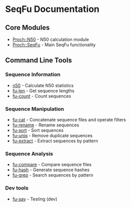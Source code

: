 # SeqFu Documentation

## Core Modules
- [Proch::N50](N50.pm.md) - N50 calculation module
- [Proch::SeqFu](Seqfu.pm.md) - Main SeqFu functionality

## Command Line Tools

### Sequence Information
- [n50](n50.md) - Calculate N50 statistics
- [fu-len](fu-len.md) - Get sequence lengths
- [fu-count](fu-count.md) - Count sequences

### Sequence Manipulation
- [fu-cat](fu-cat.md) - Concatenate sequence files and operate filters
- [fu-rename](fu-rename.md) - Rename sequences
- [fu-sort](fu-sort.md) - Sort sequences
- [fu-uniq](fu-uniq.md) - Remove duplicate sequences
- [fu-extract](fu-extract.md) - Extract sequences by pattern

### Sequence Analysis
- [fu-compare](fu-compare.md) - Compare sequence files
- [fu-hash](fu-hash.md) - Generate sequence hashes
- [fu-grep](fu-grep.md) - Search sequences by pattern



### Dev tools
- [fu-say](fu-say.md) - Testing (dev)

